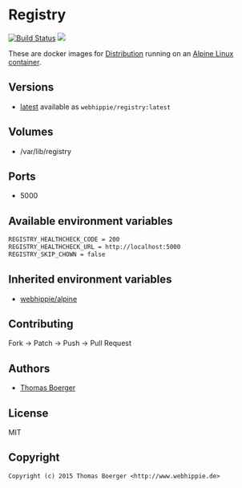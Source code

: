 # Registry

[![Build Status](https://cloud.drone.io/api/badges/dockhippie/registry/status.svg)](https://cloud.drone.io/dockhippie/registry)
[![](https://images.microbadger.com/badges/image/webhippie/registry.svg)](https://microbadger.com/images/webhippie/registry "Get your own image badge on microbadger.com")

These are docker images for [Distribution](https://github.com/docker/distribution) running on an [Alpine Linux container](https://registry.hub.docker.com/u/webhippie/alpine/).


## Versions

* [latest](./latest) available as `webhippie/registry:latest`


## Volumes

* /var/lib/registry


## Ports

* 5000


## Available environment variables

```bash
REGISTRY_HEALTHCHECK_CODE = 200
REGISTRY_HEALTHCHECK_URL = http://localhost:5000
REGISTRY_SKIP_CHOWN = false
```


## Inherited environment variables

* [webhippie/alpine](https://github.com/dockhippie/alpine#available-environment-variables)


## Contributing

Fork -> Patch -> Push -> Pull Request


## Authors

* [Thomas Boerger](https://github.com/tboerger)


## License

MIT


## Copyright

```
Copyright (c) 2015 Thomas Boerger <http://www.webhippie.de>
```

